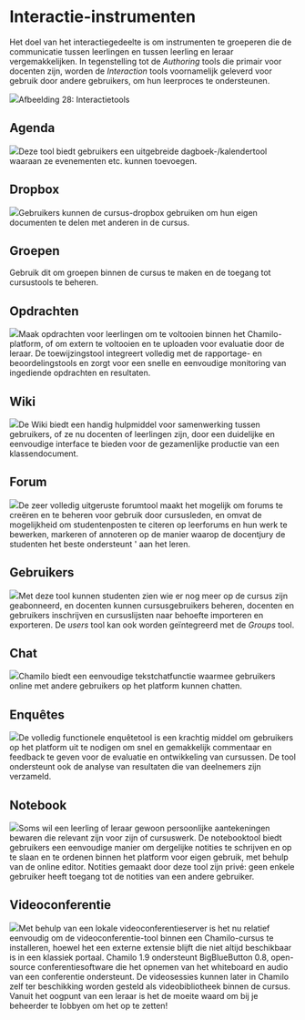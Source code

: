 # Interactie-instrumenten

Het doel van het interactiegedeelte is om instrumenten te groeperen die de communicatie tussen leerlingen en tussen leerling en leraar vergemakkelijken. In tegenstelling tot de *Authoring* tools die primair voor docenten zijn, worden de *Interaction* tools voornamelijk geleverd voor gebruik door andere gebruikers, om hun leerproces te ondersteunen.

![](../../.gitbook/assets/images30%20%287%29.png)Afbeelding 28: Interactietools

## Agenda <a id="agenda"></a>

![](../../.gitbook/assets/graphics96%20%283%29.png)Deze tool biedt gebruikers een uitgebreide dagboek-/kalendertool waaraan ze evenementen etc. kunnen toevoegen.

## Dropbox <a id="dropbox"></a>

![](../../.gitbook/assets/graphics97%20%283%29.png)Gebruikers kunnen de cursus-dropbox gebruiken om hun eigen documenten te delen met anderen in de cursus.

## Groepen <a id="groups"></a>

Gebruik dit om groepen binnen de cursus te maken en de toegang tot cursustools te beheren.

## Opdrachten <a id="assignments"></a>

![](../../.gitbook/assets/graphics99%20%283%29.png)Maak opdrachten voor leerlingen om te voltooien binnen het Chamilo-platform, of om extern te voltooien en te uploaden voor evaluatie door de leraar. De toewijzingstool integreert volledig met de rapportage- en beoordelingstools en zorgt voor een snelle en eenvoudige monitoring van ingediende opdrachten en resultaten.

## Wiki <a id="wiki"></a>

![](../../.gitbook/assets/graphics100%20%283%29.png)De Wiki biedt een handig hulpmiddel voor samenwerking tussen gebruikers, of ze nu docenten of leerlingen zijn, door een duidelijke en eenvoudige interface te bieden voor de gezamenlijke productie van een klassendocument.

## Forum <a id="forum"></a>

![](../../.gitbook/assets/graphics101%20%283%29.png)De zeer volledig uitgeruste forumtool maakt het mogelijk om forums te creëren en te beheren voor gebruik door cursusleden, en omvat de mogelijkheid om studentenposten te citeren op leerforums en hun werk te bewerken, markeren of annoteren op de manier waarop de docentjury de studenten het beste ondersteunt ' aan het leren.

## Gebruikers <a id="users"></a>

![](../../.gitbook/assets/graphics102%20%283%29.png)Met deze tool kunnen studenten zien wie er nog meer op de cursus zijn geabonneerd, en docenten kunnen cursusgebruikers beheren, docenten en gebruikers inschrijven en cursuslijsten naar behoefte importeren en exporteren. De *users* tool kan ook worden geïntegreerd met de *Groups* tool.

## Chat <a id="chat"></a>

![](../../.gitbook/assets/graphics103%20%283%29.png)Chamilo biedt een eenvoudige tekstchatfunctie waarmee gebruikers online met andere gebruikers op het platform kunnen chatten.

## Enquêtes <a id="surveys"></a>

![](../../.gitbook/assets/graphics104%20%283%29.png)De volledig functionele enquêtetool is een krachtig middel om gebruikers op het platform uit te nodigen om snel en gemakkelijk commentaar en feedback te geven voor de evaluatie en ontwikkeling van cursussen. De tool ondersteunt ook de analyse van resultaten die van deelnemers zijn verzameld.

## Notebook <a id="notebook"></a>

![](../../.gitbook/assets/graphics105%20%283%29.png)Soms wil een leerling of leraar gewoon persoonlijke aantekeningen bewaren die relevant zijn voor zijn of cursuswerk. De notebooktool biedt gebruikers een eenvoudige manier om dergelijke notities te schrijven en op te slaan en te ordenen binnen het platform voor eigen gebruik, met behulp van de online editor. Notities gemaakt door deze tool zijn privé: geen enkele gebruiker heeft toegang tot de notities van een andere gebruiker.

## Videoconferentie <a id="video-conference"></a>

![](../../.gitbook/assets/graphics106%20%283%29.png)Met behulp van een lokale videoconferentieserver is het nu relatief eenvoudig om de videoconferentie-tool binnen een Chamilo-cursus te installeren, hoewel het een externe extensie blijft die niet altijd beschikbaar is in een klassiek portaal. Chamilo 1.9 ondersteunt BigBlueButton 0.8, open-source conferentiesoftware die het opnemen van het whiteboard en audio van een conferentie ondersteunt. De videosessies kunnen later in Chamilo zelf ter beschikking worden gesteld als videobibliotheek binnen de cursus. Vanuit het oogpunt van een leraar is het de moeite waard om bij je beheerder te lobbyen om het op te zetten!
